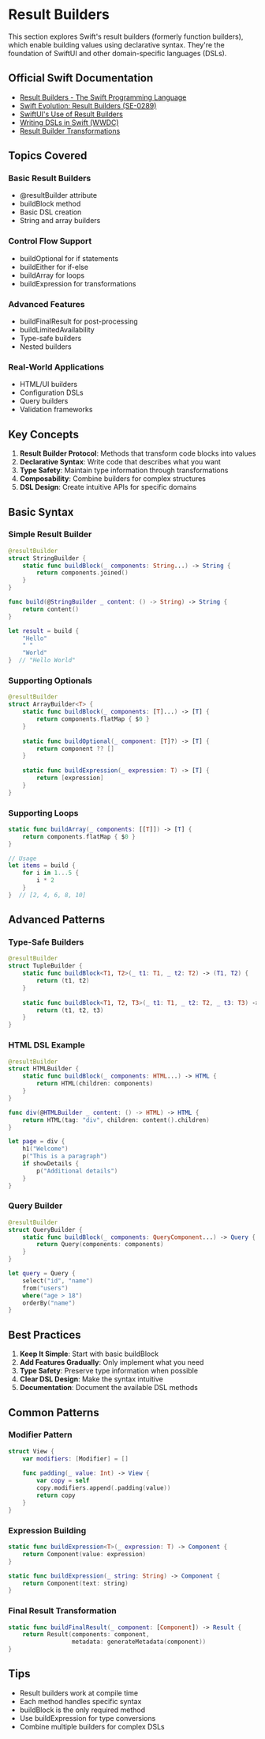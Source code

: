 # Result Builders

This section explores Swift's result builders (formerly function builders), which enable building values using declarative syntax. They're the foundation of SwiftUI and other domain-specific languages (DSLs).

## Official Swift Documentation
- [Result Builders - The Swift Programming Language](https://docs.swift.org/swift-book/documentation/the-swift-programming-language/advanced-operators#Result-Builders)
- [Swift Evolution: Result Builders (SE-0289)](https://github.com/apple/swift-evolution/blob/main/proposals/0289-result-builders.md)
- [SwiftUI's Use of Result Builders](https://developer.apple.com/documentation/swiftui/viewbuilder)
- [Writing DSLs in Swift (WWDC)](https://developer.apple.com/videos/play/wwdc2021/10253/)
- [Result Builder Transformations](https://github.com/apple/swift/blob/main/docs/ResultBuilders.md)

## Topics Covered

### Basic Result Builders
- @resultBuilder attribute
- buildBlock method
- Basic DSL creation
- String and array builders

### Control Flow Support
- buildOptional for if statements
- buildEither for if-else
- buildArray for loops
- buildExpression for transformations

### Advanced Features
- buildFinalResult for post-processing
- buildLimitedAvailability
- Type-safe builders
- Nested builders

### Real-World Applications
- HTML/UI builders
- Configuration DSLs
- Query builders
- Validation frameworks

## Key Concepts

1. **Result Builder Protocol**: Methods that transform code blocks into values
2. **Declarative Syntax**: Write code that describes what you want
3. **Type Safety**: Maintain type information through transformations
4. **Composability**: Combine builders for complex structures
5. **DSL Design**: Create intuitive APIs for specific domains

## Basic Syntax

### Simple Result Builder
```swift
@resultBuilder
struct StringBuilder {
    static func buildBlock(_ components: String...) -> String {
        return components.joined()
    }
}

func build(@StringBuilder _ content: () -> String) -> String {
    return content()
}

let result = build {
    "Hello"
    " "
    "World"
}  // "Hello World"
```

### Supporting Optionals
```swift
@resultBuilder
struct ArrayBuilder<T> {
    static func buildBlock(_ components: [T]...) -> [T] {
        return components.flatMap { $0 }
    }
    
    static func buildOptional(_ component: [T]?) -> [T] {
        return component ?? []
    }
    
    static func buildExpression(_ expression: T) -> [T] {
        return [expression]
    }
}
```

### Supporting Loops
```swift
static func buildArray(_ components: [[T]]) -> [T] {
    return components.flatMap { $0 }
}

// Usage
let items = build {
    for i in 1...5 {
        i * 2
    }
}  // [2, 4, 6, 8, 10]
```

## Advanced Patterns

### Type-Safe Builders
```swift
@resultBuilder
struct TupleBuilder {
    static func buildBlock<T1, T2>(_ t1: T1, _ t2: T2) -> (T1, T2) {
        return (t1, t2)
    }
    
    static func buildBlock<T1, T2, T3>(_ t1: T1, _ t2: T2, _ t3: T3) -> (T1, T2, T3) {
        return (t1, t2, t3)
    }
}
```

### HTML DSL Example
```swift
@resultBuilder
struct HTMLBuilder {
    static func buildBlock(_ components: HTML...) -> HTML {
        return HTML(children: components)
    }
}

func div(@HTMLBuilder _ content: () -> HTML) -> HTML {
    return HTML(tag: "div", children: content().children)
}

let page = div {
    h1("Welcome")
    p("This is a paragraph")
    if showDetails {
        p("Additional details")
    }
}
```

### Query Builder
```swift
@resultBuilder
struct QueryBuilder {
    static func buildBlock(_ components: QueryComponent...) -> Query {
        return Query(components: components)
    }
}

let query = Query {
    select("id", "name")
    from("users")
    where("age > 18")
    orderBy("name")
}
```

## Best Practices

1. **Keep It Simple**: Start with basic buildBlock
2. **Add Features Gradually**: Only implement what you need
3. **Type Safety**: Preserve type information when possible
4. **Clear DSL Design**: Make the syntax intuitive
5. **Documentation**: Document the available DSL methods

## Common Patterns

### Modifier Pattern
```swift
struct View {
    var modifiers: [Modifier] = []
    
    func padding(_ value: Int) -> View {
        var copy = self
        copy.modifiers.append(.padding(value))
        return copy
    }
}
```

### Expression Building
```swift
static func buildExpression<T>(_ expression: T) -> Component {
    return Component(value: expression)
}

static func buildExpression(_ string: String) -> Component {
    return Component(text: string)
}
```

### Final Result Transformation
```swift
static func buildFinalResult(_ component: [Component]) -> Result {
    return Result(components: component, 
                  metadata: generateMetadata(component))
}
```

## Tips

- Result builders work at compile time
- Each method handles specific syntax
- buildBlock is the only required method
- Use buildExpression for type conversions
- Combine multiple builders for complex DSLs